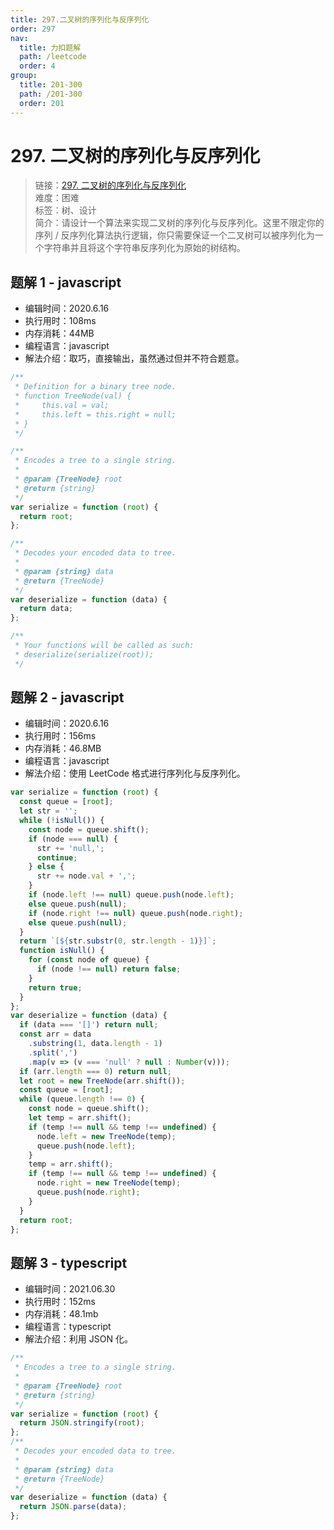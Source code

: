 ```yaml
---
title: 297.二叉树的序列化与反序列化
order: 297
nav:
  title: 力扣题解
  path: /leetcode
  order: 4
group:
  title: 201-300
  path: /201-300
  order: 201
---
```


# 297. 二叉树的序列化与反序列化

> 链接：[297. 二叉树的序列化与反序列化](https://leetcode-cn.com/problems/serialize-and-deserialize-binary-tree/)  
> 难度：困难  
> 标签：树、设计  
> 简介：请设计一个算法来实现二叉树的序列化与反序列化。这里不限定你的序列 / 反序列化算法执行逻辑，你只需要保证一个二叉树可以被序列化为一个字符串并且将这个字符串反序列化为原始的树结构。

## 题解 1 - javascript

- 编辑时间：2020.6.16
- 执行用时：108ms
- 内存消耗：44MB
- 编程语言：javascript
- 解法介绍：取巧，直接输出，虽然通过但并不符合题意。

```javascript
/**
 * Definition for a binary tree node.
 * function TreeNode(val) {
 *     this.val = val;
 *     this.left = this.right = null;
 * }
 */

/**
 * Encodes a tree to a single string.
 *
 * @param {TreeNode} root
 * @return {string}
 */
var serialize = function (root) {
  return root;
};

/**
 * Decodes your encoded data to tree.
 *
 * @param {string} data
 * @return {TreeNode}
 */
var deserialize = function (data) {
  return data;
};

/**
 * Your functions will be called as such:
 * deserialize(serialize(root));
 */
```

## 题解 2 - javascript

- 编辑时间：2020.6.16
- 执行用时：156ms
- 内存消耗：46.8MB
- 编程语言：javascript
- 解法介绍：使用 LeetCode 格式进行序列化与反序列化。

```javascript
var serialize = function (root) {
  const queue = [root];
  let str = '';
  while (!isNull()) {
    const node = queue.shift();
    if (node === null) {
      str += 'null,';
      continue;
    } else {
      str += node.val + ',';
    }
    if (node.left !== null) queue.push(node.left);
    else queue.push(null);
    if (node.right !== null) queue.push(node.right);
    else queue.push(null);
  }
  return `[${str.substr(0, str.length - 1)}]`;
  function isNull() {
    for (const node of queue) {
      if (node !== null) return false;
    }
    return true;
  }
};
var deserialize = function (data) {
  if (data === '[]') return null;
  const arr = data
    .substring(1, data.length - 1)
    .split(',')
    .map(v => (v === 'null' ? null : Number(v)));
  if (arr.length === 0) return null;
  let root = new TreeNode(arr.shift());
  const queue = [root];
  while (queue.length !== 0) {
    const node = queue.shift();
    let temp = arr.shift();
    if (temp !== null && temp !== undefined) {
      node.left = new TreeNode(temp);
      queue.push(node.left);
    }
    temp = arr.shift();
    if (temp !== null && temp !== undefined) {
      node.right = new TreeNode(temp);
      queue.push(node.right);
    }
  }
  return root;
};
```

## 题解 3 - typescript

- 编辑时间：2021.06.30
- 执行用时：152ms
- 内存消耗：48.1mb
- 编程语言：typescript
- 解法介绍：利用 JSON 化。

```typescript
/**
 * Encodes a tree to a single string.
 *
 * @param {TreeNode} root
 * @return {string}
 */
var serialize = function (root) {
  return JSON.stringify(root);
};
/**
 * Decodes your encoded data to tree.
 *
 * @param {string} data
 * @return {TreeNode}
 */
var deserialize = function (data) {
  return JSON.parse(data);
};
```
